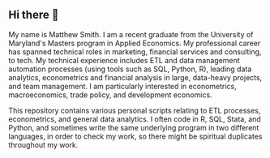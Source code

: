 ## Hi there 👋

My name is Matthew Smith. I am a recent graduate from the University of Maryland's Masters program in Applied Economics. My professional career has spanned technical roles in marketing, financial services and consulting, to tech. My technical experience includes ETL and data management automation processes (using tools such as SQL, Python, R), leading data analytics, econometrics and financial analysis in large, data-heavy projects, and team management. I am particularly interested in econometrics, macroeconomics, trade policy, and development economics.

This repository contains various personal scripts relating to ETL processes, econometrics, and general data analytics. I often code in R, SQL, Stata, and Python, and sometimes write the same underlying program in two different languages, in order to check my work, so there might be spiritual duplicates throughout my work.

<!--
##This GitHub account contains
**matt-smith-dc/matt-smith-dc** is a ✨ _special_ ✨ repository because its `README.md` (this file) appears on your GitHub profile.

Here are some ideas to get you started:

- 🔭 I’m currently working on ...
- 🌱 I’m currently learning ...
- 👯 I’m looking to collaborate on ...
- 🤔 I’m looking for help with ...
- 💬 Ask me about ...
- 📫 How to reach me: ...
- 😄 Pronouns: ...
- ⚡ Fun fact: ...
-->
